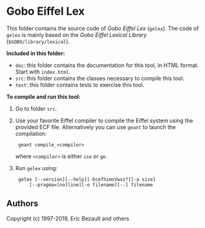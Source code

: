 # Gobo Eiffel Lex

This folder contains the source code of *Gobo Eiffel Lex* (`gelex`).
The code of `gelex` is mainly based on the *Gobo Eiffel Lexical Library*
(`$GOBO/library/lexical`).

**Included in this folder:**

* `doc`: this folder contains the documentation for this tool,
  in HTML format. Start with `index.html`.
* `src`: this folder contains the classes necessary to compile this tool.
* `test`: this folder contains tests to exercise this tool.

**To compile and run this tool:**

1. Go to folder `src`.

2. Use your favorite Eiffel compiler to compile the Eiffel system using
   the provided ECF file. Alternatively you can use `geant` to launch
   the compilation:
   
        geant compile_<compiler>
       
    where `<compiler>` is either `ise` or `ge`.

3. Run `gelex` using:

        gelex [--version][--help][-bcefhimsVwxz?][-a size]
            [--pragma=[no]line][-o filename][--] filename

## Authors

Copyright (c) 1997-2019, Eric Bezault and others
